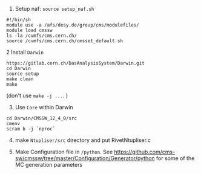 1. Setup naf: `source setup_naf.sh`
```
#!/bin/sh
module use -a /afs/desy.de/group/cms/modulefiles/
module load cmssw
ls -la /cvmfs/cms.cern.ch/
source /cvmfs/cms.cern.ch/cmsset_default.sh
```


2 Install `Darwin`
```
https://gitlab.cern.ch/DasAnalysisSystem/Darwin.git
cd Darwin
source setup
make clean
make
```

(don't use `make -j ...`. )

3. Use `Core` within Darwin
```
cd Darwin/CMSSW_12_4_0/src
cmenv
scram b -j `nproc`
```
4. make `Ntupliser/src` directory and put RivetNtupliser.c

5. Make Configuration file in `/python`. See https://github.com/cms-sw/cmssw/tree/master/Configuration/Generator/python for some of the MC generation parameters
